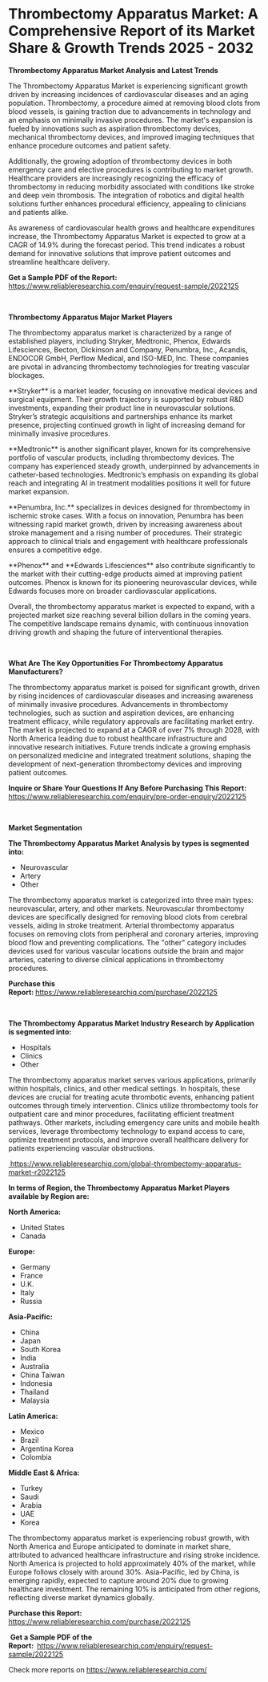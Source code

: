 <p><h1>Thrombectomy Apparatus Market: A Comprehensive Report of its Market Share & Growth Trends 2025 - 2032</h1></p><p><strong>Thrombectomy Apparatus Market Analysis and Latest Trends</strong></p>
<p><p>The Thrombectomy Apparatus Market is experiencing significant growth driven by increasing incidences of cardiovascular diseases and an aging population. Thrombectomy, a procedure aimed at removing blood clots from blood vessels, is gaining traction due to advancements in technology and an emphasis on minimally invasive procedures. The market's expansion is fueled by innovations such as aspiration thrombectomy devices, mechanical thrombectomy devices, and improved imaging techniques that enhance procedure outcomes and patient safety. </p><p>Additionally, the growing adoption of thrombectomy devices in both emergency care and elective procedures is contributing to market growth. Healthcare providers are increasingly recognizing the efficacy of thrombectomy in reducing morbidity associated with conditions like stroke and deep vein thrombosis. The integration of robotics and digital health solutions further enhances procedural efficiency, appealing to clinicians and patients alike. </p><p>As awareness of cardiovascular health grows and healthcare expenditures increase, the Thrombectomy Apparatus Market is expected to grow at a CAGR of 14.9% during the forecast period. This trend indicates a robust demand for innovative solutions that improve patient outcomes and streamline healthcare delivery.</p></p>
<p><strong>Get a Sample PDF of the Report:&nbsp;</strong> <a href="https://www.reliableresearchiq.com/enquiry/request-sample/2022125?utm_campaign=3123&utm_medium=2&utm_source=Github&utm_content=ia&utm_term=29032025&utm_id=thrombectomy-apparatus">https://www.reliableresearchiq.com/enquiry/request-sample/2022125</a></p>
<p>&nbsp;</p>
<p><strong>Thrombectomy Apparatus Major Market Players</strong></p>
<p><p>The thrombectomy apparatus market is characterized by a range of established players, including Stryker, Medtronic, Phenox, Edwards Lifesciences, Becton, Dickinson and Company, Penumbra, Inc., Acandis, ENDOCOR GmbH, Perflow Medical, and ISO-MED, Inc. These companies are pivotal in advancing thrombectomy technologies for treating vascular blockages.</p><p>**Stryker** is a market leader, focusing on innovative medical devices and surgical equipment. Their growth trajectory is supported by robust R&D investments, expanding their product line in neurovascular solutions. Stryker’s strategic acquisitions and partnerships enhance its market presence, projecting continued growth in light of increasing demand for minimally invasive procedures.</p><p>**Medtronic** is another significant player, known for its comprehensive portfolio of vascular products, including thrombectomy devices. The company has experienced steady growth, underpinned by advancements in catheter-based technologies. Medtronic’s emphasis on expanding its global reach and integrating AI in treatment modalities positions it well for future market expansion.</p><p>**Penumbra, Inc.** specializes in devices designed for thrombectomy in ischemic stroke cases. With a focus on innovation, Penumbra has been witnessing rapid market growth, driven by increasing awareness about stroke management and a rising number of procedures. Their strategic approach to clinical trials and engagement with healthcare professionals ensures a competitive edge.</p><p>**Phenox** and **Edwards Lifesciences** also contribute significantly to the market with their cutting-edge products aimed at improving patient outcomes. Phenox is known for its pioneering neurovascular devices, while Edwards focuses more on broader cardiovascular applications. </p><p>Overall, the thrombectomy apparatus market is expected to expand, with a projected market size reaching several billion dollars in the coming years. The competitive landscape remains dynamic, with continuous innovation driving growth and shaping the future of interventional therapies.</p></p>
<p>&nbsp;</p>
<p><strong>What Are The Key Opportunities For Thrombectomy Apparatus Manufacturers?</strong></p>
<p><p>The thrombectomy apparatus market is poised for significant growth, driven by rising incidences of cardiovascular diseases and increasing awareness of minimally invasive procedures. Advancements in thrombectomy technologies, such as suction and aspiration devices, are enhancing treatment efficacy, while regulatory approvals are facilitating market entry. The market is projected to expand at a CAGR of over 7% through 2028, with North America leading due to robust healthcare infrastructure and innovative research initiatives. Future trends indicate a growing emphasis on personalized medicine and integrated treatment solutions, shaping the development of next-generation thrombectomy devices and improving patient outcomes.</p></p>
<p><strong>Inquire or Share Your Questions If Any Before Purchasing This Report:</strong> <a href="https://www.reliableresearchiq.com/enquiry/pre-order-enquiry/2022125?utm_campaign=3123&utm_medium=2&utm_source=Github&utm_content=ia&utm_term=29032025&utm_id=thrombectomy-apparatus">https://www.reliableresearchiq.com/enquiry/pre-order-enquiry/2022125</a></p>
<p>&nbsp;</p>
<p><strong>Market Segmentation</strong></p>
<p><strong>The Thrombectomy Apparatus Market Analysis by types is segmented into:</strong></p>
<p><ul><li>Neurovascular</li><li>Artery</li><li>Other</li></ul></p>
<p><p>The thrombectomy apparatus market is categorized into three main types: neurovascular, artery, and other markets. Neurovascular thrombectomy devices are specifically designed for removing blood clots from cerebral vessels, aiding in stroke treatment. Arterial thrombectomy apparatus focuses on removing clots from peripheral and coronary arteries, improving blood flow and preventing complications. The "other" category includes devices used for various vascular locations outside the brain and major arteries, catering to diverse clinical applications in thrombectomy procedures.</p></p>
<p><strong>Purchase this Report:&nbsp;</strong><a href="https://www.reliableresearchiq.com/purchase/2022125?utm_campaign=3123&utm_medium=2&utm_source=Github&utm_content=ia&utm_term=29032025&utm_id=thrombectomy-apparatus">https://www.reliableresearchiq.com/purchase/2022125</a></p>
<p>&nbsp;</p>
<p><strong>The Thrombectomy Apparatus Market Industry Research by Application is segmented into:</strong></p>
<p><ul><li>Hospitals</li><li>Clinics</li><li>Other</li></ul></p>
<p><p>The thrombectomy apparatus market serves various applications, primarily within hospitals, clinics, and other medical settings. In hospitals, these devices are crucial for treating acute thrombotic events, enhancing patient outcomes through timely intervention. Clinics utilize thrombectomy tools for outpatient care and minor procedures, facilitating efficient treatment pathways. Other markets, including emergency care units and mobile health services, leverage thrombectomy technology to expand access to care, optimize treatment protocols, and improve overall healthcare delivery for patients experiencing vascular obstructions.</p></p>
<p><a href="https://www.reliableresearchiq.com/global-thrombectomy-apparatus-market-r2022125?utm_campaign=3123&utm_medium=2&utm_source=Github&utm_content=ia&utm_term=29032025&utm_id=thrombectomy-apparatus">&nbsp;https://www.reliableresearchiq.com/global-thrombectomy-apparatus-market-r2022125</a></p>
<p><strong>In terms of Region, the Thrombectomy Apparatus Market Players available by Region are:</strong></p>
<p>
    <p> <strong> North America: </strong>
        <ul>
            <li>United States</li>
            <li>Canada</li>
        </ul>
        </p> 
    <p> <strong> Europe: </strong>
        <ul>
            <li>Germany</li>
            <li>France</li>
            <li>U.K.</li>
            <li>Italy</li>
            <li>Russia</li>
        </ul>
        </p> 
    <p> <strong> Asia-Pacific: </strong>
        <ul>
            <li>China</li>
            <li>Japan</li>
            <li>South Korea</li>
            <li>India</li>
            <li>Australia</li>
            <li>China Taiwan</li>
            <li>Indonesia</li>
            <li>Thailand</li>
            <li>Malaysia</li>
        </ul>
        </p> 
    <p> <strong> Latin America: </strong>
        <ul>
            <li>Mexico</li>
            <li>Brazil</li>
            <li>Argentina Korea</li>
            <li>Colombia</li>
        </ul>
        </p> 
    <p> <strong> Middle East & Africa: </strong>
        <ul>
            <li>Turkey</li>
            <li>Saudi</li>
            <li>Arabia</li>
            <li>UAE</li>
            <li>Korea</li>
        </ul>
    </p>
    </p>
<p><p>The thrombectomy apparatus market is experiencing robust growth, with North America and Europe anticipated to dominate in market share, attributed to advanced healthcare infrastructure and rising stroke incidence. North America is projected to hold approximately 40% of the market, while Europe follows closely with around 30%. Asia-Pacific, led by China, is emerging rapidly, expected to capture around 20% due to growing healthcare investment. The remaining 10% is anticipated from other regions, reflecting diverse market dynamics globally.</p></p>
<p><strong>Purchase this Report: </strong><a href="https://www.reliableresearchiq.com/purchase/2022125?utm_campaign=3123&utm_medium=2&utm_source=Github&utm_content=ia&utm_term=29032025&utm_id=thrombectomy-apparatus">https://www.reliableresearchiq.com/purchase/2022125</a></p>
<p>&nbsp;<strong>Get a Sample PDF of the Report:&nbsp;&nbsp;</strong><a href="https://www.reliableresearchiq.com/enquiry/request-sample/2022125?utm_campaign=3123&utm_medium=2&utm_source=Github&utm_content=ia&utm_term=29032025&utm_id=thrombectomy-apparatus">https://www.reliableresearchiq.com/enquiry/request-sample/2022125</a></p>
<p><strong></strong></p>
<p>Check more reports on <a href="https://www.reliableresearchiq.com/?utm_campaign=3123&utm_medium=2&utm_source=Github&utm_content=ia&utm_term=29032025&utm_id=thrombectomy-apparatus">https://www.reliableresearchiq.com/</a></p>